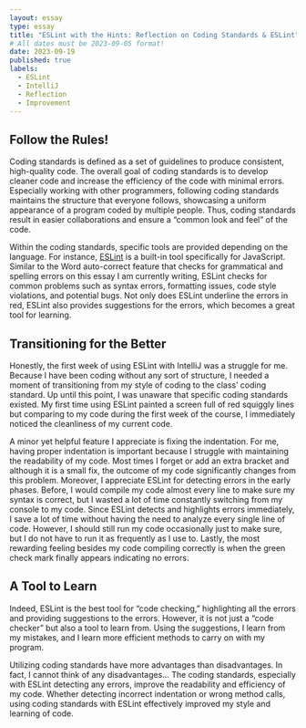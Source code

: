 ```yaml
---
layout: essay
type: essay
title: "ESLint with the Hints: Reflection on Coding Standards & ESLint"
# All dates must be 2023-09-05 format!
date: 2023-09-19
published: true
labels:
  - ESLint
  - IntelliJ
  - Reflection
  - Improvement	
---
```


## Follow the Rules!

Coding standards is defined as a set of guidelines to produce consistent, high-quality code. The overall goal of coding standards is to develop cleaner code and increase the efficiency of the code with minimal errors. Especially working with other programmers, following coding standards maintains the structure that everyone follows, showcasing a uniform appearance of a program coded by multiple people. Thus, coding standards result in easier collaborations and ensure a “common look and feel” of the code. 

Within the coding standards, specific tools are provided depending on the language. For instance, [ESLint](https://eslint.org/) is a built-in tool specifically for JavaScript. Similar to the Word auto-correct feature that checks for grammatical and spelling errors on this essay I am currently writing, ESLint checks for common problems such as syntax errors, formatting issues, code style violations, and potential bugs. Not only does ESLint underline the errors in red, ESLint also provides suggestions for the errors, which becomes a great tool for learning.  


## Transitioning for the Better

Honestly, the first week of using ESLint with IntelliJ was a struggle for me. Because I have been coding without any sort of structure, I needed a moment of transitioning from my style of coding to the class’ coding standard. Up until this point, I was unaware that specific coding standards existed. My first time using ESLint painted a screen full of red squiggly lines but comparing to my code during the first week of the course, I immediately noticed the cleanliness of my current code. 

A minor yet helpful feature I appreciate is fixing the indentation. For me, having proper indentation is important because I struggle with maintaining the readability of my code. Most times I forget or add an extra bracket and although it is a small fix, the outcome of my code significantly changes from this problem. Moreover, I appreciate ESLint for detecting errors in the early phases. Before, I would compile my code almost every line to make sure my syntax is correct, but I wasted a lot of time constantly switching from my console to my code. Since ESLint detects and highlights errors immediately, I save a lot of time without having the need to analyze every single line of code. However, I should still run my code occasionally just to make sure, but I do not have to run it as frequently as I use to. Lastly, the most rewarding feeling besides my code compiling correctly is when the green check mark finally appears indicating no errors.

## A Tool to Learn
Indeed, ESLint is the best tool for “code checking,” highlighting all the errors and providing suggestions to the errors. However, it is not just a “code checker” but also a tool to learn from. Using the suggestions, I learn from my mistakes, and I learn more efficient methods to carry on with my program. 

Utilizing coding standards have more advantages than disadvantages. In fact, I cannot think of any disadvantages… The coding standards, especially with ESLint detecting any errors, improve the readability and efficiency of my code. Whether detecting incorrect indentation or wrong method calls, using coding standards with ESLint effectively improved my style and learning of code. 
